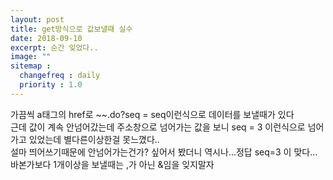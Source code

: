 ```yaml
---
layout: post
title: get방식으로 값보낼때 실수
date: 2018-09-10
excerpt: 순간 잊었다..
image: ""
sitemap :
  changefreq : daily
  priority : 1.0
---
```


<div>
 <p>가끔씩 a태그의 href로 ~~.do?seq = seq이런식으로 데이터를 보낼때가 있다 <br/>
 근데 값이 계속 안넘어갔는데 주소창으로 넘어가는 값을 보니 seq = 3 이런식으로 넘어가고 있었는데 별다른이상한걸 못느꼈다..<br/>
 설마 띄어쓰기때문에 안넘어가는건가? 싶어서 봤더니 역시나...정답 seq=3 이 맞다...바본가보다 1개이상을 보낼때는 ,가 아닌 &임을 잊지말자
 </p>
</div>
